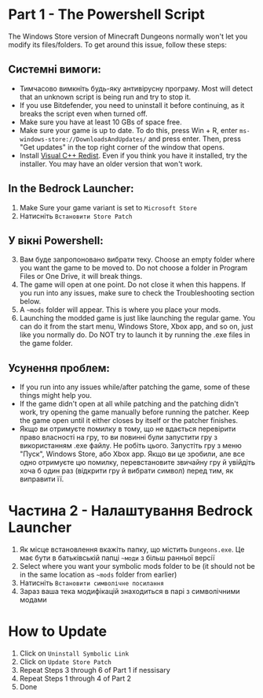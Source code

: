 ﻿# Part 1 - The Powershell Script
The Windows Store version of Minecraft Dungeons normally won't let you modify its files/folders. To get around this issue, follow these steps:

## Системні вимоги:
- Тимчасово вимкніть будь-яку антивірусну програму. Most will detect that an unknown script is being run and try to stop it.
- If you use Bitdefender, you need to uninstall it before continuing, as it breaks the script even when turned off.
- Make sure you have at least 10 GBs of space free.
- Make sure your game is up to date. To do this, press Win + R, enter `ms-windows-store://DownloadsAndUpdates/` and press enter. Then, press "Get updates" in the top right corner of the window that opens.
- Install [Visual C++ Redist](https://aka.ms/vs/16/release/vc_redist.x64.exe). Even if you think you have it installed, try the installer. You may have an older version that won't work.

## In the Bedrock Launcher:
1. Make Sure your game variant is set to `Microsoft Store`
3. Натисніть `Встановити Store Patch`

## У вікні Powershell:

3. Вам буде запропоновано вибрати теку. Choose an empty folder where you want the game to be moved to. Do not choose a folder in Program Files or One Drive, it will break things.
4. The game will open at one point. Do not close it when this happens. If you run into any issues, make sure to check the Troubleshooting section below.
5. A `~mods` folder will appear. This is where you place your mods.
7. Launching the modded game is just like launching the regular game. You can do it from the start menu, Windows Store, Xbox app, and so on, just like you normally do. Do NOT try to launch it by running the .exe files in the game folder.

## Усунення проблем:
- If you run into any issues while/after patching the game, some of these things might help you.
- If the game didn't open at all while patching and the patching didn't work, try opening the game manually before running the patcher. Keep the game open until it either closes by itself or the patcher finishes.
- Якщо ви отримуєте помилку в тому, що не вдається перевірити право власності на гру, то ви повинні були запустити гру з використанням .exe файлу. Не робіть цього. Запустіть гру з меню "Пуск", Windows Store, або Xbox app. Якщо ви це зробили, але все одно отримуєте цю помилку, перевстановите звичайну гру й увійдіть хоча б один раз (відкрити гру й вибрати символ) перед тим, як виправити її.

# Частина 2 - Налаштування Bedrock Launcher
1. Як місце встановлення вкажіть папку, що містить `Dungeons.exe`. Це має бути в батьківській папці `~моди` з більш ранньої версії
2. Select where you want your symbolic mods folder to be (it should not be in the same location as `~mods` folder from earlier)
3. Натисніть `Встановити символічне посилання`
4. Зараз ваша тека модифікацій знаходиться в парі з символічними модами

# How to Update
1. Click on `Uninstall Symbolic Link`
2. Click on `Update Store Patch`
3. Repeat Steps 3 through 6 of Part 1 if nessisary
4. Repeat Steps 1 through 4 of Part 2
5. Done




